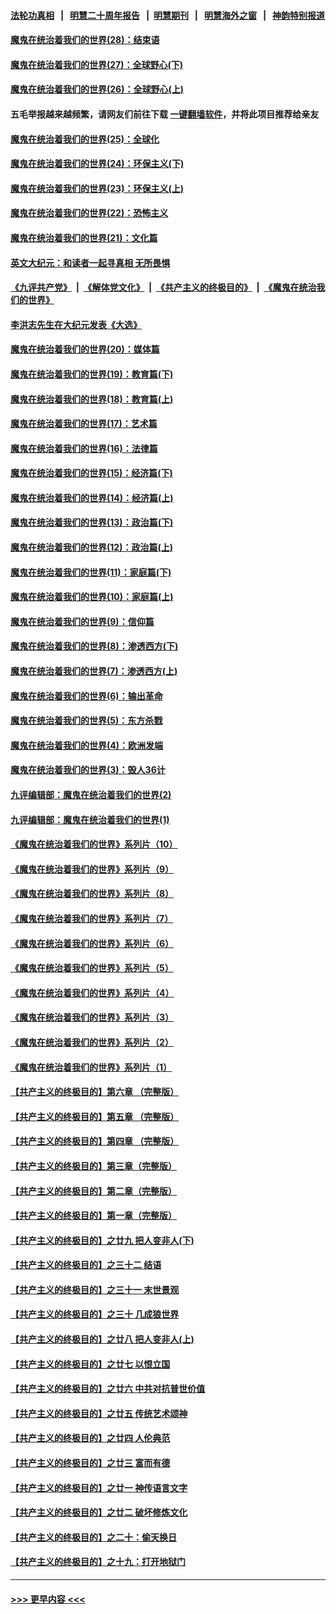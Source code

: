 #### [法轮功真相](https://github.com/gfw-breaker/truth/blob/master/README.md?t=0) &nbsp;&nbsp;|&nbsp;&nbsp; [明慧二十周年报告](https://github.com/gfw-breaker/mh-reports/blob/master/README.md?t=0) &nbsp;&nbsp;|&nbsp;&nbsp;[明慧期刊](https://github.com/gfw-breaker/mh-qikan) &nbsp;&nbsp;|&nbsp;&nbsp; [明慧海外之窗](https://github.com/gfw-breaker/mh-news/blob/master/README.md?t=0) &nbsp;&nbsp;|&nbsp;&nbsp; [神韵特别报道](https://github.com/gfw-breaker/mh-news/blob/master/shenyun.md?t=0)
#### [魔鬼在统治着我们的世界(28)：结束语](../pages/nsc422/n10936246.md?t=07051551) 
#### [魔鬼在统治着我们的世界(27)：全球野心(下)](../pages/nsc422/n10928319.md?t=07051551) 
#### [魔鬼在统治着我们的世界(26)：全球野心(上)](../pages/nsc422/n10900318.md?t=07051551) 
#### 五毛举报越来越频繁，请网友们前往下载 [一键翻墙软件](https://github.com/gfw-breaker/ssr-accounts)，并将此项目推荐给亲友
#### [魔鬼在统治着我们的世界(25)：全球化](../pages/nsc422/n10788205.md?t=07051551) 
#### [魔鬼在统治着我们的世界(24)：环保主义(下)](../pages/nsc422/n10695307.md?t=07051551) 
#### [魔鬼在统治着我们的世界(23)：环保主义(上)](../pages/nsc422/n10688613.md?t=07051551) 
#### [魔鬼在统治着我们的世界(22)：恐怖主义](../pages/nsc422/n10614727.md?t=07051551) 
#### [魔鬼在统治着我们的世界(21)：文化篇](../pages/nsc422/n10597706.md?t=07051551) 
#### [英文大纪元：和读者一起寻真相 无所畏惧](../pages/nsc422/n12542027.md?t=07051551) 
#### [《九评共产党》](https://github.com/begood0513/9ping.md/blob/master/README.md) &nbsp;|&nbsp; [《解体党文化》](../../../../jtdwh.md/blob/master/README.md)  &nbsp;|&nbsp; [《共产主义的终极目的》](../../../../gczydzjmd.md/blob/master/README.md) &nbsp;|&nbsp; [《魔鬼在统治我们的世界》](../../../../mgztzwmdsj.md/blob/master/README.md) 
#### [李洪志先生在大纪元发表《大选》](../pages/nsc422/n12534746.md?t=07051551) 
#### [魔鬼在统治着我们的世界(20)：媒体篇](../pages/nsc422/n10586579.md?t=07051551) 
#### [魔鬼在统治着我们的世界(19)：教育篇(下)](../pages/nsc422/n10564808.md?t=07051551) 
#### [魔鬼在统治着我们的世界(18)：教育篇(上)](../pages/nsc422/n10526970.md?t=07051551) 
#### [魔鬼在统治着我们的世界(17)：艺术篇](../pages/nsc422/n10499093.md?t=07051551) 
#### [魔鬼在统治着我们的世界(16)：法律篇](../pages/nsc422/n10485969.md?t=07051551) 
#### [魔鬼在统治着我们的世界(15)：经济篇(下)](../pages/nsc422/n10469975.md?t=07051551) 
#### [魔鬼在统治着我们的世界(14)：经济篇(上)](../pages/nsc422/n10457370.md?t=07051551) 
#### [魔鬼在统治着我们的世界(13)：政治篇(下)](../pages/nsc422/n10448270.md?t=07051551) 
#### [魔鬼在统治着我们的世界(12)：政治篇(上)](../pages/nsc422/n10444576.md?t=07051551) 
#### [魔鬼在统治着我们的世界(11)：家庭篇(下)](../pages/nsc422/n10440961.md?t=07051551) 
#### [魔鬼在统治着我们的世界(10)：家庭篇(上)](../pages/nsc422/n10435448.md?t=07051551) 
#### [魔鬼在统治着我们的世界(9)：信仰篇](../pages/nsc422/n10432159.md?t=07051551) 
#### [魔鬼在统治着我们的世界(8)：渗透西方(下)](../pages/nsc422/n10429603.md?t=07051551) 
#### [魔鬼在统治着我们的世界(7)：渗透西方(上)](../pages/nsc422/n10426013.md?t=07051551) 
#### [魔鬼在统治着我们的世界(6)：输出革命](../pages/nsc422/n10421536.md?t=07051551) 
#### [魔鬼在统治着我们的世界(5)：东方杀戮](../pages/nsc422/n10417707.md?t=07051551) 
#### [魔鬼在统治着我们的世界(4)：欧洲发端](../pages/nsc422/n10414890.md?t=07051551) 
#### [魔鬼在统治着我们的世界(3)：毁人36计](../pages/nsc422/n10411583.md?t=07051551) 
#### [九评编辑部：魔鬼在统治着我们的世界(2)](../pages/nsc422/n10410036.md?t=07051551) 
#### [九评编辑部：魔鬼在统治着我们的世界(1)](../pages/nsc422/n10406825.md?t=07051551) 
#### [《魔鬼在统治着我们的世界》系列片（10）](../pages/nsc422/n12292670.md?t=07051551) 
#### [《魔鬼在统治着我们的世界》系列片（9）](../pages/nsc422/n12290859.md?t=07051551) 
#### [《魔鬼在统治着我们的世界》系列片（8）](../pages/nsc422/n12287445.md?t=07051551) 
#### [《魔鬼在统治着我们的世界》系列片（7）](../pages/nsc422/n12283425.md?t=07051551) 
#### [《魔鬼在统治着我们的世界》系列片（6）](../pages/nsc422/n12282314.md?t=07051551) 
#### [《魔鬼在统治着我们的世界》系列片（5）](../pages/nsc422/n12281419.md?t=07051551) 
#### [《魔鬼在统治着我们的世界》系列片（4）](../pages/nsc422/n12274024.md?t=07051551) 
#### [《魔鬼在统治着我们的世界》系列片（3）](../pages/nsc422/n12271322.md?t=07051551) 
#### [《魔鬼在统治着我们的世界》系列片（2）](../pages/nsc422/n12269049.md?t=07051551) 
#### [《魔鬼在统治着我们的世界》系列片（1）](../pages/nsc422/n12267575.md?t=07051551) 
#### [【共产主义的终极目的】第六章 （完整版）](../pages/nsc422/n11428913.md?t=07051551) 
#### [【共产主义的终极目的】第五章 （完整版）](../pages/nsc422/n11428912.md?t=07051551) 
#### [【共产主义的终极目的】第四章 （完整版）](../pages/nsc422/n11428907.md?t=07051551) 
#### [【共产主义的终极目的】第三章（完整版）](../pages/nsc422/n11428848.md?t=07051551) 
#### [【共产主义的终极目的】第二章（完整版）](../pages/nsc422/n11428831.md?t=07051551) 
#### [【共产主义的终极目的】第一章（完整版）](../pages/nsc422/n11417651.md?t=07051551) 
#### [【共产主义的终极目的】之廿九 把人变非人(下)](../pages/nsc422/n11344140.md?t=07051551) 
#### [【共产主义的终极目的】之三十二 结语](../pages/nsc422/n11360535.md?t=07051551) 
#### [【共产主义的终极目的】之三十一 末世景观](../pages/nsc422/n11351129.md?t=07051551) 
#### [【共产主义的终极目的】之三十 几成狼世界](../pages/nsc422/n11348280.md?t=07051551) 
#### [【共产主义的终极目的】之廿八 把人变非人(上)](../pages/nsc422/n11340492.md?t=07051551) 
#### [【共产主义的终极目的】之廿七 以恨立国](../pages/nsc422/n11336944.md?t=07051551) 
#### [【共产主义的终极目的】之廿六 中共对抗普世价值](../pages/nsc422/n11324785.md?t=07051551) 
#### [【共产主义的终极目的】之廿五 传统艺术颂神](../pages/nsc422/n11296396.md?t=07051551) 
#### [【共产主义的终极目的】之廿四 人伦典范](../pages/nsc422/n11296397.md?t=07051551) 
#### [【共产主义的终极目的】之廿三 富而有德](../pages/nsc422/n11283598.md?t=07051551) 
#### [【共产主义的终极目的】之廿一 神传语言文字](../pages/nsc422/n11263265.md?t=07051551) 
#### [【共产主义的终极目的】之廿二 破坏修炼文化](../pages/nsc422/n11245728.md?t=07051551) 
#### [【共产主义的终极目的】之二十：偷天换日](../pages/nsc422/n11238846.md?t=07051551) 
#### [【共产主义的终极目的】之十九：打开地狱门](../pages/nsc422/n11206376.md?t=07051551) 

----
#### [ >>> 更早内容 <<< ](../indexes/nsc422-earlier.md)
